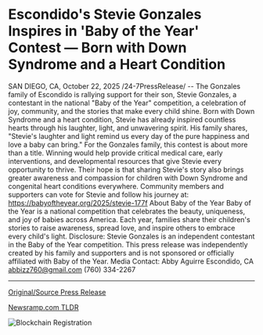 # Escondido's Stevie Gonzales Inspires in 'Baby of the Year' Contest — Born with Down Syndrome and a Heart Condition

SAN DIEGO, CA, October 22, 2025 /24-7PressRelease/ -- The Gonzales family of Escondido is rallying support for their son, Stevie Gonzales, a contestant in the national "Baby of the Year" competition, a celebration of joy, community, and the stories that make every child shine.  Born with Down Syndrome and a heart condition, Stevie has already inspired countless hearts through his laughter, light, and unwavering spirit.   His family shares, "Stevie's laughter and light remind us every day of the pure happiness and love a baby can bring."  For the Gonzales family, this contest is about more than a title. Winning would help provide critical medical care, early interventions, and developmental resources that give Stevie every opportunity to thrive. Their hope is that sharing Stevie's story also brings greater awareness and compassion for children with Down Syndrome and congenital heart conditions everywhere.  Community members and supporters can vote for Stevie and follow his journey at: https://babyoftheyear.org/2025/stevie-177f  About Baby of the Year Baby of the Year is a national competition that celebrates the beauty, uniqueness, and joy of babies across America. Each year, families share their children's stories to raise awareness, spread love, and inspire others to embrace every child's light.  Disclosure: Stevie Gonzales is an independent contestant in the Baby of the Year competition. This press release was independently created by his family and supporters and is not sponsored or officially affiliated with Baby of the Year.  Media Contact: Abby Aguirre Escondido, CA abbizz760@gmail.com (760) 334-2267 

---

[Original/Source Press Release](https://www.24-7pressrelease.com/press-release/527922/escondidos-stevie-gonzales-inspires-in-baby-of-the-year-contest-born-with-down-syndrome-and-a-heart-condition)
                    

[Newsramp.com TLDR](https://newsramp.com/curated-news/escondido-baby-with-down-syndrome-inspires-in-national-competition/1ae23494af4db4395a2a74f4abd6b84e) 

 

 



![Blockchain Registration](https://cdn.newsramp.app/24-7PressRelease/qrcode/2510/22/lean9eG3.webp)